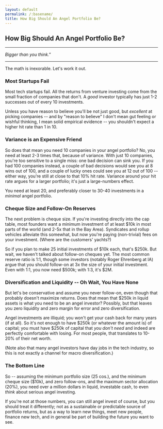 ```yaml
---
layout: default
permalink: /:basename/
title: How Big Should An Angel Portfolio Be?
---
```


## How Big Should An Angel Portfolio Be?

----
*Bigger than you think."*

----

The math is inexorable.  Let's work it out.


### Most Startups Fail

Most tech startups fail.  All the returns from venture investing come from the small fraction of companies that don't.  A *good* investor typically has just 1-2 successes out of every 10 investments.

Unless you have reason to believe you'll be not just good, but *excellent* at picking companies -- and by "reason to believe" I don't mean gut feeling or wishful thinking, I mean solid empirical evidence -- you shouldn't expect a higher hit rate than 1 in 10.

### Variance is an Expensive Friend

So does that mean you need 10 companies in your angel portfolio?  No, you need at least 2-3 times that, because of variance.  With just 10 companies, you're too sensitive to a single miss: one bad decision can sink you.  If you had 100 companies instead, a couple of bad decisions would see you at 8 wins out of 100, and a couple of lucky ones could see you at 12 out of 100 -- either way, you're still at close to that 10% hit rate.  Variance around your hit rate argues for a larger portfolio; it's just a large-numbers effect.

You need at least 20, and preferably closer to 30-40 investments in a *minimal* angel portfolio.  

### Cheque Size and Follow-On Reserves

The next problem is cheque size.  If you're investing directly into the cap table, most founders want a minimum investment of at least $10k in most parts of the world (and 2-5x that in the Bay Area).  Syndicates and rollup vehicles alleviate this somewhat, but now you're paying (non-trivial) fees on your investment.  (Where are the customers' yachts?) 

So if you plan to make 25 initial investments of $10k each, that's $250k.  But wait, we haven't talked about follow-on cheques yet.  The most common reserve ratio is 1:1, though some investors (notably Roger Ehrenberg at IA) argue that you should follow-on at 3x the size of your initial investment.  Even with 1:1, you now need $500k; with 1:3, it's $2M.  

### Diversification and Liquidity -- Oh Wait, You Have None

But let's be conservative and assume you never follow-on, even though that probably doesn't maximize returns.  Does that mean that $250k in liquid assets is what you need to be an angel investor?  Possibly, but that leaves you zero liquidity and zero margin for error and zero diversification.  

Angel investments are illiquid; you won't get your cash back for many years (if at all).  So it's not enough to have $250k (or whatever the amount is) of capital; you must have $250k of capital that *you don't need* and indeed are perfectly comfortable with losing.  For most people, that translates to 10-20% of their net worth.  

(Note also that many angel investors have day jobs in the tech industry, so this is not exactly a channel for macro diversification.)

### The Bottom Line

So -- assuming the minimum portfolio size (25 cos.), and the minimum cheque size ($10k), and zero follow-ons, and the maximum sector allocation (20%), you need over a million dollars in liquid, investable cash, to even *think* about serious angel investing.

If you're not at those numbers, you can still angel invest of course, but you should treat it differently; not as a sustainable or predictable source of portfolio returns, but as a way to learn new things, meet new people, finance new tech, and in general be part of building the future you want to see.


<br/>
<br/>
<br/>